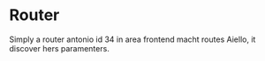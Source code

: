 # Router
Simply a router antonio id 34 in area frontend
macht  routes Aiello, it  discover hers paramenters.

